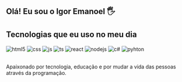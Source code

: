 ## Olá! Eu sou o Igor Emanoel 🖐️


## Tecnologias que eu uso no meu dia

<div style="display: inline_block">
  <img align="center" alt="html5" src="https://img.shields.io/badge/HTML5-E34F26?style=for-the-badge&logo=html5&logoColor=white" />
  <img align="center" alt="css" src="https://img.shields.io/badge/CSS3-1572B6?style=for-the-badge&logo=css3&logoColor=white" />
  <img align="center" alt="js" src="https://img.shields.io/badge/JavaScript-F7DF1E?style=for-the-badge&logo=javascript&logoColor=black" />
  <img align="center" alt="ts" src="https://img.shields.io/badge/TypeScript-007ACC?style=for-the-badge&logo=typescript&logoColor=white" />
  <img align="center" alt="react" src="https://img.shields.io/badge/React-20232A?style=for-the-badge&logo=react&logoColor=61DAFB" />
  <img align="center" alt="nodejs" src="https://img.shields.io/badge/Node.js-43853D?style=for-the-badge&logo=node.js&logoColor=white" />
  <img align="center"alt= "c#"src="https://img.shields.io/badge/C%23-239120?style=for-the-badge&logo=c-sharp&logoColor=white"/>
   <img align="center" alt="pyhton" src="https://img.shields.io/badge/python-3670A0?style=for-the-badge&logo=python&logoColor=ffdd54"/>
</div><br/>

Apaixonado por tecnologia, educação e por mudar a vida das pessoas através da programação.


